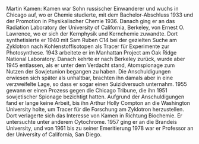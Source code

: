 Martin Kamen: Kamen war Sohn russischer Einwanderer und wuchs in Chicago auf, wo er Chemie studierte, mit dem Bachelor-Abschluss 1933 und der Promotion in Physikalischer Chemie 1936. Danach ging er an das Radiation Laboratory der University of California, Berkeley, von Ernest O. Lawrence, wo er sich der Kernphysik und Kernchemie zuwandte. Dort synthetisierte er 1940 mit Sam Ruben C14 bei der gezielten Suche am Zyklotron nach Kohlenstoffisotopen als Tracer für Experimente zur Photosynthese. 1943 arbeitete er im Manhattan Project am Oak Ridge National Laboratory. Danach kehrte er nach Berkeley zurück, wurde aber 1945 entlassen, als er unter dem Verdacht stand,  Atomspionage zum Nutzen der Sowjetunion begangen zu haben. Die Anschuldigungen erwiesen sich später als unhaltbar, brachten ihn damals aber in eine verzweifelte Lage, so dass er sogar einen Suizidversuch unternahm. 1955 gewann er einen Prozess gegen die Chicago Tribune, die ihn 1951 sowjetischer Spionage bezichtigt hatten. Aufgrund der Anschuldigungen fand er lange keine Arbeit, bis ihn Arthur Holly Compton an die Washington University holte, um Tracer für die Forschung am Zyklotron herzustellen. Dort verlagerte sich das Interesse von Kamen in Richtung Biochemie. Er untersuchte unter anderem Cytochrome. 1957 ging er an die Brandeis University, und von 1961 bis zu seiner Emeritierung 1978 war er Professor an der University of California, San Diego.
